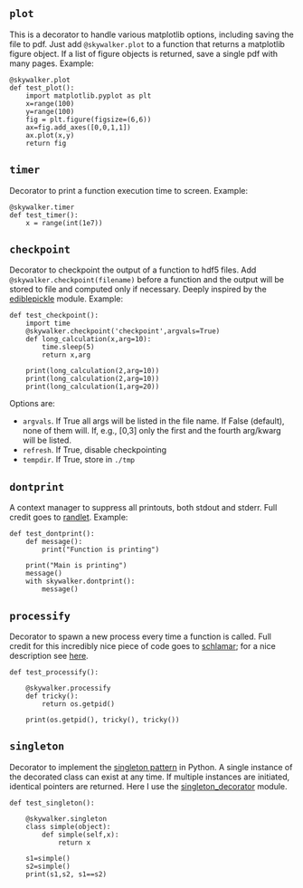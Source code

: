 ## `plot`

This is a decorator to handle various matplotlib options, including saving the file to pdf. Just add `@skywalker.plot` to a function that returns a matplotlib figure object. If a list of figure objects is returned, save a single pdf with many pages. Example:

    @skywalker.plot
    def test_plot():
        import matplotlib.pyplot as plt
        x=range(100)
        y=range(100)
        fig = plt.figure(figsize=(6,6))
        ax=fig.add_axes([0,0,1,1])
        ax.plot(x,y)
        return fig

## `timer`

Decorator to print a function execution time to screen. Example:

    @skywalker.timer
    def test_timer():
        x = range(int(1e7))

## `checkpoint`

Decorator to checkpoint the output of a function to hdf5 files. Add `@skywalker.checkpoint(filename)` before a function and the output will be stored to file and computed only if necessary. Deeply inspired by the [ediblepickle](https://github.com/mpavan/ediblepickle) module. Example:

    def test_checkpoint():
        import time
        @skywalker.checkpoint('checkpoint',argvals=True)
        def long_calculation(x,arg=10):
            time.sleep(5)
            return x,arg

        print(long_calculation(2,arg=10))
        print(long_calculation(2,arg=10))
        print(long_calculation(1,arg=20))

Options are:

- `argvals`. If True all args will be listed in the file name. If False (default), none of them will. If, e.g., [0,3] only the first and the fourth arg/kwarg will be listed.
- `refresh`. If True, disable checkpointing
- `tempdir`. If True, store in `./tmp`

## `dontprint`

A context manager to suppress all printouts, both stdout and stderr. Full credit goes to [randlet](https://stackoverflow.com/questions/11130156/suppress-stdout-stderr-print-from-python-functionsorator). Example:

    def test_dontprint():
        def message():
            print("Function is printing")

        print("Main is printing")
        message()
        with skywalker.dontprint():
            message()

## `processify`

Decorator to spawn a new process every time a function is called. Full credit for this incredibly nice piece of code goes to [schlamar](https://gist.github.com/schlamar/2311116); for a nice description see [here](https://ys-l.github.io/posts/2015/10/03/processifying-bulky-functions-in-python).

    def test_processify():

        @skywalker.processify
        def tricky():
            return os.getpid()

        print(os.getpid(), tricky(), tricky())

## `singleton`

Decorator to implement the [singleton pattern](https://en.wikipedia.org/wiki/Singleton_pattern) in Python. A single instance of the decorated class can exist at any time. If multiple instances are initiated, identical pointers are returned.  Here I use the [singleton_decorator](https://pypi.org/project/singleton-decorator/) module.

    def test_singleton():

        @skywalker.singleton
        class simple(object):
            def simple(self,x):
                return x

        s1=simple()
        s2=simple()
        print(s1,s2, s1==s2)

